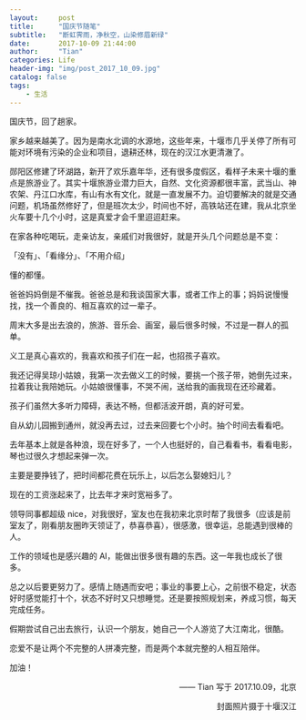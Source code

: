 ```yaml
---
layout:     post
title:      "国庆节随笔"
subtitle:   "断虹霁雨，净秋空，山染修眉新绿"
date:       2017-10-09 21:44:00
author:     "Tian"
categories: Life
header-img: "img/post_2017_10_09.jpg"
catalog: false
tags:
    - 生活
---
```


国庆节，回了趟家。

家乡越来越美了。因为是南水北调的水源地，这些年来，十堰市几乎关停了所有可能对环境有污染的企业和项目，退耕还林，现在的汉江水更清澈了。

郧阳区修建了环湖路，新开了欢乐嘉年华，还有很多度假区，看样子未来十堰的重点是旅游业了。其实十堰旅游业潜力巨大，自然、文化资源都很丰富，武当山、神农架、丹江口水库，有山有水有文化，就是一直发展不力。迫切要解决的就是交通问题，机场虽然修好了，但是班次太少，时间也不好，高铁站还在建，我从北京坐火车要十几个小时，这是真爱才会千里迢迢赶来。

在家各种吃喝玩，走亲访友，亲戚们对我很好，就是开头几个问题总是不变：

「没有」、「看缘分」、「不用介绍」

懂的都懂。

爸爸妈妈倒是不催我。爸爸总是和我谈国家大事，或者工作上的事；妈妈说慢慢找，找一个善良的、相互喜欢的过一辈子。

周末大多是出去浪的，旅游、音乐会、画室，最后很多时候，不过是一群人的孤单。

义工是真心喜欢的，我喜欢和孩子们在一起，也招孩子喜欢。

我还记得吴琼小姑娘，我第一次去做义工的时候，要挑一个孩子带，她倒先过来，拉着我让我陪她玩。小姑娘很懂事，不哭不闹，送给我的画我现在还珍藏着。

孩子们虽然大多听力障碍，表达不畅，但都活波开朗，真的好可爱。

自从幼儿园搬到通州，就没再去过，过去来回要七个小时。抽个时间去看看吧。

去年基本上就是各种浪，现在好多了，一个人也挺好的，自己看看书，看看电影，琴也过很久才想起来弹一次。

主要是要挣钱了，把时间都花费在玩乐上，以后怎么娶媳妇儿？

现在的工资涨起来了，比去年才来时宽裕多了。

领导同事都超级 nice，对我很好，室友也在我初来北京时帮了我很多（应该是前室友了，刚看朋友圈昨天领证了，恭喜恭喜），很感激，很幸运，总能遇到很棒的人。

工作的领域也是感兴趣的 AI，能做出很多很有趣的东西。这一年我也成长了很多。

总之以后要更努力了。感情上随遇而安吧；事业的事要上心，之前很不稳定，状态好时感觉能打十个，状态不好时又只想睡觉。还是要按照规划来，养成习惯，每天完成任务。

假期尝试自己出去旅行，认识一个朋友，她自己一个人游览了大江南北，很酷。

恋爱不是让两个不完整的人拼凑完整，而是两个本就完整的人相互陪伴。

加油！

<p align="right">—— Tian 写于 2017.10.09，北京</p>
<p align="right">封面照片摄于十堰汉江</p>